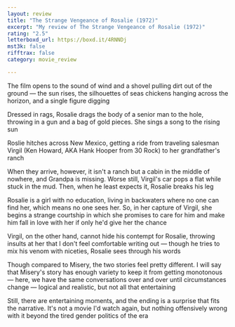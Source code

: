 ```yaml
---
layout: review
title: "The Strange Vengeance of Rosalie (1972)"
excerpt: "My review of The Strange Vengeance of Rosalie (1972)"
rating: "2.5"
letterboxd_url: https://boxd.it/4RNNDj
mst3k: false
rifftrax: false
category: movie_review

---
```


The film opens to the sound of wind and a shovel pulling dirt out of the ground — the sun rises, the silhouettes of seas chickens hanging across the horizon, and a single figure digging

Dressed in rags, Rosalie drags the body of a senior man to the hole, throwing in a gun and a bag of gold pieces. She sings a song to the rising sun

Roslie hitches across New Mexico, getting a ride from traveling salesman Virgil (Ken Howard, AKA Hank Hooper from 30 Rock) to her grandfather's ranch

When they arrive, however, it isn't a ranch but a cabin in the middle of nowhere, and Grandpa is missing. Worse still, Virgil's car pops a flat while stuck in the mud. Then, when he least expects it, Rosalie breaks his leg

Rosalie is a girl with no education, living in backwaters where no one can find her, which means no one sees her. So, in her capture of Virgil, she begins a strange courtship in which she promises to care for him and make him fall in love with her if only he'd give her the chance

Virgil, on the other hand, cannot hide his contempt for Rosalie, throwing insults at her that I don't feel comfortable writing out — though he tries to mix his venom with niceties, Rosalie sees through his words

Though compared to Misery, the two stories feel pretty different. I will say that Misery's story has enough variety to keep it from getting monotonous — here, we have the same conversations over and over until circumstances change — logical and realistic, but not all that entertaining

Still, there are entertaining moments, and the ending is a surprise that fits the narrative. It's not a movie I'd watch again, but nothing offensively wrong with it beyond the tired gender politics of the era